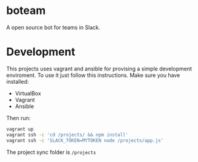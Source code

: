 # boteam
A open source bot for teams in Slack.

# Development
This projects uses vagrant and ansible for provising a simple
development enviroment. To use it just follow this instructions.
Make sure you have installed:

 - VirtualBox
 - Vagrant
 - Ansible

 Then run:
 ```bash
 vagrant up
 vagrant ssh -c 'cd /projects/ && npm install'
 vagrant ssh -c 'SLACK_TOKEN=MYTOKEN node /projects/app.js'
 ```
 The project sync folder is `/projects`
